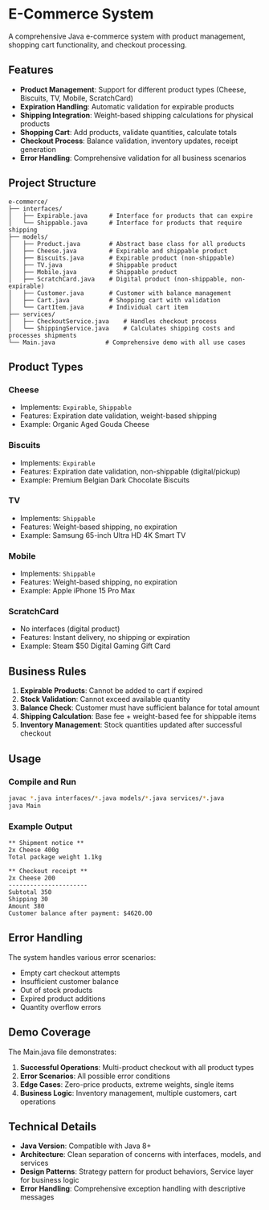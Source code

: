 # E-Commerce System

A comprehensive Java e-commerce system with product management, shopping cart functionality, and checkout processing.

## Features

- **Product Management**: Support for different product types (Cheese, Biscuits, TV, Mobile, ScratchCard)
- **Expiration Handling**: Automatic validation for expirable products
- **Shipping Integration**: Weight-based shipping calculations for physical products
- **Shopping Cart**: Add products, validate quantities, calculate totals
- **Checkout Process**: Balance validation, inventory updates, receipt generation
- **Error Handling**: Comprehensive validation for all business scenarios

## Project Structure

```
e-commerce/
├── interfaces/
│   ├── Expirable.java      # Interface for products that can expire
│   └── Shippable.java      # Interface for products that require shipping
├── models/
│   ├── Product.java        # Abstract base class for all products
│   ├── Cheese.java         # Expirable and shippable product
│   ├── Biscuits.java       # Expirable product (non-shippable)
│   ├── TV.java             # Shippable product
│   ├── Mobile.java         # Shippable product
│   ├── ScratchCard.java    # Digital product (non-shippable, non-expirable)
│   ├── Customer.java       # Customer with balance management
│   ├── Cart.java           # Shopping cart with validation
│   └── CartItem.java       # Individual cart item
├── services/
│   ├── CheckoutService.java    # Handles checkout process
│   └── ShippingService.java    # Calculates shipping costs and processes shipments
└── Main.java              # Comprehensive demo with all use cases
```

## Product Types

### Cheese

- Implements: `Expirable`, `Shippable`
- Features: Expiration date validation, weight-based shipping
- Example: Organic Aged Gouda Cheese

### Biscuits

- Implements: `Expirable`
- Features: Expiration date validation, non-shippable (digital/pickup)
- Example: Premium Belgian Dark Chocolate Biscuits

### TV

- Implements: `Shippable`
- Features: Weight-based shipping, no expiration
- Example: Samsung 65-inch Ultra HD 4K Smart TV

### Mobile

- Implements: `Shippable`
- Features: Weight-based shipping, no expiration
- Example: Apple iPhone 15 Pro Max

### ScratchCard

- No interfaces (digital product)
- Features: Instant delivery, no shipping or expiration
- Example: Steam $50 Digital Gaming Gift Card

## Business Rules

1. **Expirable Products**: Cannot be added to cart if expired
2. **Stock Validation**: Cannot exceed available quantity
3. **Balance Check**: Customer must have sufficient balance for total amount
4. **Shipping Calculation**: Base fee + weight-based fee for shippable items
5. **Inventory Management**: Stock quantities updated after successful checkout

## Usage

### Compile and Run

```bash
javac *.java interfaces/*.java models/*.java services/*.java
java Main
```

### Example Output

```
** Shipment notice **
2x Cheese 400g
Total package weight 1.1kg

** Checkout receipt **
2x Cheese 200
----------------------
Subtotal 350
Shipping 30
Amount 380
Customer balance after payment: $4620.00
```

## Error Handling

The system handles various error scenarios:

- Empty cart checkout attempts
- Insufficient customer balance
- Out of stock products
- Expired product additions
- Quantity overflow errors

## Demo Coverage

The Main.java file demonstrates:

1. **Successful Operations**: Multi-product checkout with all product types
2. **Error Scenarios**: All possible error conditions
3. **Edge Cases**: Zero-price products, extreme weights, single items
4. **Business Logic**: Inventory management, multiple customers, cart operations

## Technical Details

- **Java Version**: Compatible with Java 8+
- **Architecture**: Clean separation of concerns with interfaces, models, and services
- **Design Patterns**: Strategy pattern for product behaviors, Service layer for business logic
- **Error Handling**: Comprehensive exception handling with descriptive messages
